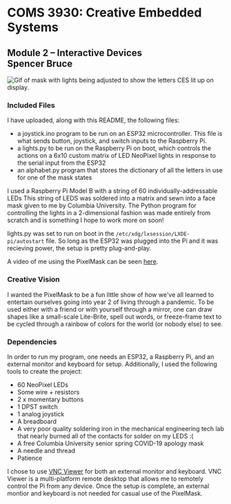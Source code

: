 # COMS 3930: Creative Embedded Systems
## Module 2 – Interactive Devices <br> Spencer Bruce 

![Gif of mask with lights being adjusted to show the letters CES lit up on display.](images/CES-mask.gif)

### Included Files

I have uploaded, along with this README, the following files:
- a joystick.ino program to be run on an ESP32 microcontroller. This file is what  sends button, joystick, and switch inputs to the Raspberry Pi.
- a lights.py to be run on the Raspberry Pi on boot, which controls the actions on a 6x10 custom matrix of LED NeoPixel lights in response to the serial input from the ESP32
- an alphabet.py program that stores the dictionary of all the letters in use for one of the mask states

I used a Raspberry Pi Model B with a string of 60 individually-addressable LEDs This string of LEDS was soldered into a matrix and sewn into a face mask given to me by Columbia University. The Python program for controlling the lights in a 2-dimensional fashion was made entirely from scratch and is something I hope to work more on soon!

lights.py was set to run on boot in the `/etc/xdg/lxsession/LXDE-pi/autostart` file. So long as the ESP32 was plugged into the Pi and it was recieving power, the setup is pretty plug-and-play.

A video of me using the PixelMask can be seen [here](https://www.youtube.com/watch?v=pNKkRJZEMz8&feature=youtu.be). 

### Creative Vision
I wanted the PixelMask to be a fun little show of how we've all learned to entertain ourselves going into year 2 of living through a pandemic. To be used either with a friend or with yourself through a mirror, one can draw shapes like a small-scale Lite-Brite, spell out words, or freeze-frame text to be cycled through a rainbow of colors for the world (or nobody else) to see.

### Dependencies
In order to run my program, one needs an ESP32, a Raspberry Pi, and an external
monitor and keyboard for setup. Additionally, I used the following tools to create the project: 
- 60 NeoPixel LEDs
- Some wire + resistors 
- 2 x momentary buttons 
- 1 DPST switch
- 1 analog joystick
- A breadboard
- A very poor quality soldering iron in the mechanical engineering tech lab that nearly burned all of the contacts for solder on my LEDS :( 
- A free Columbia University senior spring COVID-19 apology mask
- A needle and thread
- Patience 

I chose to use [VNC Viewer](www.realvnc.com) for both an external monitor and keyboard. VNC Viewer is a multi-platform remote desktop that allows me to remotely control the Pi from any device. Once the setup is complete, an external montior and keyboard is not needed for casual use of the PixelMask.